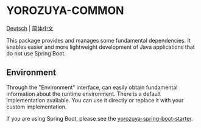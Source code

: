 # YOROZUYA-COMMON

[Deutsch](./README_DE.md) | [简体中文](./README_CN.md)

This package provides and manages some fundamental dependencies. It enables easier and more lightweight development of
Java applications that do not use Spring Boot.

## Environment

Through the "Environment" interface, can easily obtain fundamental information about the runtime environment. There is a
default implementation available. You can use it directly or replace it with your custom implementation.

If you are using Spring Boot, please see
the [yorozuya-spring-boot-starter](../yorozuya-spring-boot-starter/README.md).